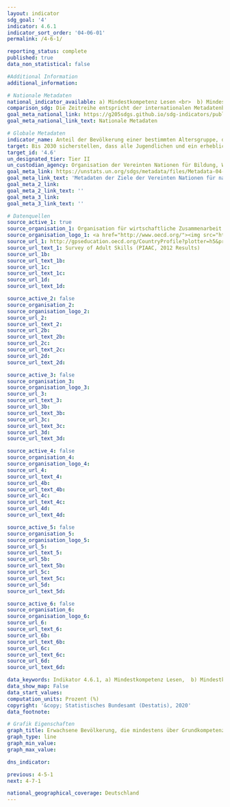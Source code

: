 ```yaml
---
layout: indicator
sdg_goal: '4'
indicator: 4.6.1
indicator_sort_order: '04-06-01'
permalink: /4-6-1/

reporting_status: complete
published: true
data_non_statistical: false

#Additional Information
additional_information: 

# Nationale Metadaten
national_indicator_available: a) Mindestkompetenz Lesen <br>  b) Mindestkompetenz Rechnen
comparison_sdg: Die Zeitreihe entspricht der internationalen Metadatenbeschreibung
goal_meta_national_link: https://g205sdgs.github.io/sdg-indicators/public/MetaDe/4.6.1.pdf
goal_meta_national_link_text: Nationale Metadaten

# Globale Metadaten
indicator_name: Anteil der Bevölkerung einer bestimmten Altersgruppe, die über ein festes Mindestniveau an funktionalen (a) Lese- und (b) Rechenfähigkeiten verfügt, nach Geschlecht
target: Bis 2030 sicherstellen, dass alle Jugendlichen und ein erheblicher Anteil der männlichen und weiblichen Erwachsenen lesen, schreiben und rechnen lernen
target_id: '4.6'
un_designated_tier: Tier II
un_custodian_agency: Organisation der Vereinten Nationen für Bildung, Wissenschaft und Kultur - Statistische Behörde (UNESCO-UIS)
goal_meta_link: https://unstats.un.org/sdgs/metadata/files/Metadata-04-06-01.pdf
goal_meta_link_text: 'Metadaten der Ziele der Vereinten Nationen für nachhaltige Entwicklung'
goal_meta_2_link: 
goal_meta_2_link_text: ''
goal_meta_3_link: 
goal_meta_3_link_text: ''

# Datenquellen
source_active_1: true
source_organisation_1: Organisation für wirtschaftliche Zusammenarbeit und Entwicklung (OECD)
source_organisation_logo_1: <a href="http://www.oecd.org/"><img src="https://g205sdgs.github.io/sdg-indicators/public/logos/oecd.png" alt="Logo oecd" /></a>
source_url_1: http://gpseducation.oecd.org/CountryProfile?plotter=h5&primaryCountry=DEU&treshold=10&topic=AS
source_url_text_1: Survey of Adult Skills (PIAAC, 2012 Results)
source_url_1b: 
source_url_text_1b: 
source_url_1c: 
source_url_text_1c: 
source_url_1d: 
source_url_text_1d: 

source_active_2: false
source_organisation_2: 
source_organisation_logo_2: 
source_url_2: 
source_url_text_2: 
source_url_2b: 
source_url_text_2b: 
source_url_2c: 
source_url_text_2c: 
source_url_2d: 
source_url_text_2d: 

source_active_3: false
source_organisation_3: 
source_organisation_logo_3: 
source_url_3: 
source_url_text_3: 
source_url_3b: 
source_url_text_3b: 
source_url_3c: 
source_url_text_3c: 
source_url_3d: 
source_url_text_3d: 

source_active_4: false
source_organisation_4: 
source_organisation_logo_4: 
source_url_4: 
source_url_text_4: 
source_url_4b: 
source_url_text_4b: 
source_url_4c: 
source_url_text_4c: 
source_url_4d: 
source_url_text_4d: 

source_active_5: false
source_organisation_5: 
source_organisation_logo_5: 
source_url_5: 
source_url_text_5: 
source_url_5b: 
source_url_text_5b: 
source_url_5c: 
source_url_text_5c: 
source_url_5d: 
source_url_text_5d: 

source_active_6: false
source_organisation_6: 
source_organisation_logo_6: 
source_url_6: 
source_url_text_6: 
source_url_6b: 
source_url_text_6b: 
source_url_6c: 
source_url_text_6c: 
source_url_6d: 
source_url_text_6d: 

data_keywords: Indikator 4.6.1, a) Mindestkompetenz Lesen,  b) Mindestkompetenz Rechnen, Organisation der Vereinten Nationen für Bildung, Wissenschaft und Kultur - Statistische Behörde (UNESCO-UIS), Organisation für wirtschaftliche Zusammenarbeit und Entwicklung (OECD)
data_show_map: False
data_start_values: 
computation_units: Prozent (%)
copyright: '&copy; Statistisches Bundesamt (Destatis), 2020'
data_footnote: 

# Grafik Eigenschaften
graph_title: Erwachsene Bevölkerung, die mindestens über Grundkompetenzent in a) Lesen und b) Rechnen verfügt
graph_type: line
graph_min_value: 
graph_max_value: 

dns_indicator: 

previous: 4-5-1
next: 4-7-1

national_geographical_coverage: Deutschland
---
```


